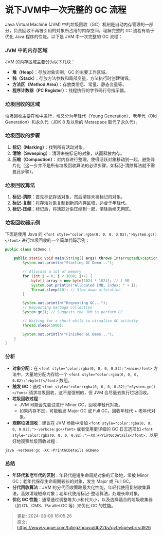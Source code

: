 # 说下JVM中一次完整的 GC 流程

<font style="color:rgba(0, 0, 0, 0.82);">Java Virtual Machine (JVM) 中的垃圾回收（GC）机制是自动内存管理的一部分，负责回收不再被引用的对象所占用的内存空间。理解完整的 GC 流程有助于优化 Java 程序的性能。以下是 JVM 中一次完整的 GC 流程：</font>

### <font style="color:rgba(0, 0, 0, 0.82);">JVM 中的内存区域</font>
<font style="color:rgba(0, 0, 0, 0.82);">JVM 的内存区域主要分为以下几块：</font>

+ **<font style="color:rgba(0, 0, 0, 0.82);">堆（Heap）</font>**<font style="color:rgba(0, 0, 0, 0.82);">：存放对象实例，GC 的主要工作区域。</font>
+ **<font style="color:rgba(0, 0, 0, 0.82);">栈（Stack）</font>**<font style="color:rgba(0, 0, 0, 0.82);">：存放方法参数和局部变量，方法执行时创建销毁。</font>
+ **<font style="color:rgba(0, 0, 0, 0.82);">方法区（Method Area）</font>**<font style="color:rgba(0, 0, 0, 0.82);">：存放类信息、常量、静态变量等。</font>
+ **<font style="color:rgba(0, 0, 0, 0.82);">程序计数器（PC Register）</font>**<font style="color:rgba(0, 0, 0, 0.82);">：线程执行的字节码行号指示器。</font>

### <font style="color:rgba(0, 0, 0, 0.82);">垃圾回收的区域</font>
<font style="color:rgba(0, 0, 0, 0.82);">垃圾回收主要在堆中进行，堆又分为年轻代（Young Generation）、老年代（Old Generation）和永久代（JDK 8 及以后的 Metaspace 取代了永久代）。</font>

### <font style="color:rgba(0, 0, 0, 0.82);">垃圾回收的步骤</font>
1. **<font style="color:rgba(0, 0, 0, 0.82);">标记（Marking）</font>**<font style="color:rgba(0, 0, 0, 0.82);">：找到所有活动对象。</font>
2. **<font style="color:rgba(0, 0, 0, 0.82);">清除（Sweeping）</font>**<font style="color:rgba(0, 0, 0, 0.82);">：清理未被标记的对象，从而释放内存。</font>
3. **<font style="color:rgba(0, 0, 0, 0.82);">压缩（Compaction）</font>**<font style="color:rgba(0, 0, 0, 0.82);">：对内存进行整理，使得活跃对象移动到一起，避免碎片化（这一步并不是所有垃圾回收算法的必须步骤，如标记-清除算法就不需要此步骤）。</font>

### <font style="color:rgba(0, 0, 0, 0.82);">垃圾回收算法</font>
1. **<font style="color:rgba(0, 0, 0, 0.82);">标记-清除</font>**<font style="color:rgba(0, 0, 0, 0.82);">：首先标记存活对象，然后清除未被标记的对象。</font>
2. **<font style="color:rgba(0, 0, 0, 0.82);">标记-复制</font>**<font style="color:rgba(0, 0, 0, 0.82);">：将存活对象复制到新的内存区域，适合于年轻代。</font>
3. **<font style="color:rgba(0, 0, 0, 0.82);">标记-压缩</font>**<font style="color:rgba(0, 0, 0, 0.82);">：标记后，将活跃对象压缩到一起，清除后续无用区。</font>

### <font style="color:rgba(0, 0, 0, 0.82);">垃圾回收器示例</font>
<font style="color:rgba(0, 0, 0, 0.82);">下面是使用 Java 的</font><font style="color:rgba(0, 0, 0, 0.82);"> </font>`<font style="color:rgba(0, 0, 0, 0.82);">System.gc()</font>`<font style="color:rgba(0, 0, 0, 0.82);"> </font><font style="color:rgba(0, 0, 0, 0.82);">进行垃圾回收的一个简单代码示例：</font>

```java
public class GCDemo {  

    public static void main(String[] args) throws InterruptedException {  
        System.out.println("Starting GC Demo...");  

        // Allocate a lot of memory  
        for (int i = 0; i < 1000; i++) {  
            byte[] array = new byte[1024 * 1024]; // 1 MB  
            System.out.println("Allocated 1MB, index: " + i);  
            Thread.sleep(10); // Slow down allocation  
        }  

        System.out.println("Requesting GC...");  
        // Requesting Garbage Collection  
        System.gc(); // Suggests the JVM to perform GC  

        // Waiting for a short while to visualize GC activity  
        Thread.sleep(5000);  

        System.out.println("Finished GC Demo...");  
    }  
}
```

### <font style="color:rgba(0, 0, 0, 0.82);">分析</font>
+ **<font style="color:rgba(0, 0, 0, 0.82);">对象分配</font>**<font style="color:rgba(0, 0, 0, 0.82);">：在</font><font style="color:rgba(0, 0, 0, 0.82);"> </font>`<font style="color:rgba(0, 0, 0, 0.82);">main</font>`<font style="color:rgba(0, 0, 0, 0.82);"> </font><font style="color:rgba(0, 0, 0, 0.82);">方法中，大量地分配内存给一个</font><font style="color:rgba(0, 0, 0, 0.82);"> </font>`<font style="color:rgba(0, 0, 0, 0.82);">byte[]</font>`<font style="color:rgba(0, 0, 0, 0.82);"> </font><font style="color:rgba(0, 0, 0, 0.82);">数组。</font>
+ **<font style="color:rgba(0, 0, 0, 0.82);">触发 GC</font>**<font style="color:rgba(0, 0, 0, 0.82);">：通过</font><font style="color:rgba(0, 0, 0, 0.82);"> </font>`<font style="color:rgba(0, 0, 0, 0.82);">System.gc()</font>`<font style="color:rgba(0, 0, 0, 0.82);"> </font><font style="color:rgba(0, 0, 0, 0.82);">请求垃圾回收，这不是强制的，但 JVM 会尽量去执行垃圾回收。</font>
+ **<font style="color:rgba(0, 0, 0, 0.82);">垃圾回收过程</font>**<font style="color:rgba(0, 0, 0, 0.82);">：</font>
    - <font style="color:rgba(0, 0, 0, 0.82);">JVM 可能会先尝试进行 Minor GC，回收年轻代对象。</font>
    - <font style="color:rgba(0, 0, 0, 0.82);">如果内存不足，可能触发 Major GC 或 Full GC，回收年轻代 + 老年代对象。</font>
+ **<font style="color:rgba(0, 0, 0, 0.82);">观察垃圾回收</font>**<font style="color:rgba(0, 0, 0, 0.82);">：建议在 JVM 参数中增加</font><font style="color:rgba(0, 0, 0, 0.82);"> </font>`<font style="color:rgba(0, 0, 0, 0.82);">-verbose:gc</font>`<font style="color:rgba(0, 0, 0, 0.82);"> </font><font style="color:rgba(0, 0, 0, 0.82);">或者使用更详细的 GC 日志选项如</font><font style="color:rgba(0, 0, 0, 0.82);"> </font>`<font style="color:rgba(0, 0, 0, 0.82);">-XX:+PrintGCDetails</font>`<font style="color:rgba(0, 0, 0, 0.82);">，以更好地观察垃圾回收过程：</font>

```java
java -verbose:gc -XX:+PrintGCDetails GCDemo
```

### <font style="color:rgba(0, 0, 0, 0.82);">总结</font>
+ **<font style="color:rgba(0, 0, 0, 0.82);">年轻代和老年代的区别</font>**<font style="color:rgba(0, 0, 0, 0.82);">：年轻代是短生命周期对象的汇聚地，常被 Minor GC；老年代保存生命周期较长的对象，发生 Major 或 Full GC。</font>
+ **<font style="color:rgba(0, 0, 0, 0.82);">分代回收算法</font>**<font style="color:rgba(0, 0, 0, 0.82);">：JVM 的分代回收策略最大化性能，年轻代使用复制收集算法，高效清理短命对象；老年代使用标记-整理算法，处理长命对象。</font>
+ **<font style="color:rgba(0, 0, 0, 0.82);">优化 GC 性能</font>**<font style="color:rgba(0, 0, 0, 0.82);">：通常通过调整堆大小和代大小，以及选择适合的垃圾收集器（如 G1、CMS、Parallel GC 等）来优化 GC 的性能。</font>



> 更新: 2024-08-09 16:05:26  
> 原文: <https://www.yuque.com/tulingzhouyu/db22bv/qy0y5pewbrrvd926>